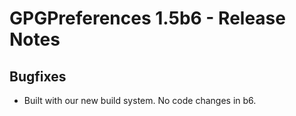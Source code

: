 GPGPreferences 1.5b6 - Release Notes
==============================

Bugfixes
--------

* Built with our new build system. No code changes in b6.